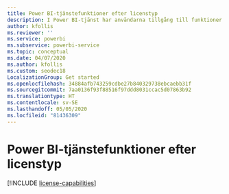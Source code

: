 ```yaml
---
title: Power BI-tjänstefunktioner efter licenstyp
description: I Power BI-tjänst har användarna tillgång till funktioner baserat på vilken typ av licens de har (kostnadsfri eller Pro) och om innehållet de interagerar med ligger på en arbetsyta som tilldelats till en Power BI Premium kapacitet.
author: kfollis
ms.reviewer: ''
ms.service: powerbi
ms.subservice: powerbi-service
ms.topic: conceptual
ms.date: 04/07/2020
ms.author: kfollis
ms.custom: seodec18
LocalizationGroup: Get started
ms.openlocfilehash: 34884afb743259cdbe27b840329738ebcaebb31f
ms.sourcegitcommit: 7aa0136f93f88516f97ddd8031ccac5d07863b92
ms.translationtype: HT
ms.contentlocale: sv-SE
ms.lasthandoff: 05/05/2020
ms.locfileid: "81436309"
---
```

# <a name="power-bi-service-features-by-license-type"></a>Power BI-tjänstefunktioner efter licenstyp

[!INCLUDE [license-capabilities](includes/license-capabilities.md)]
